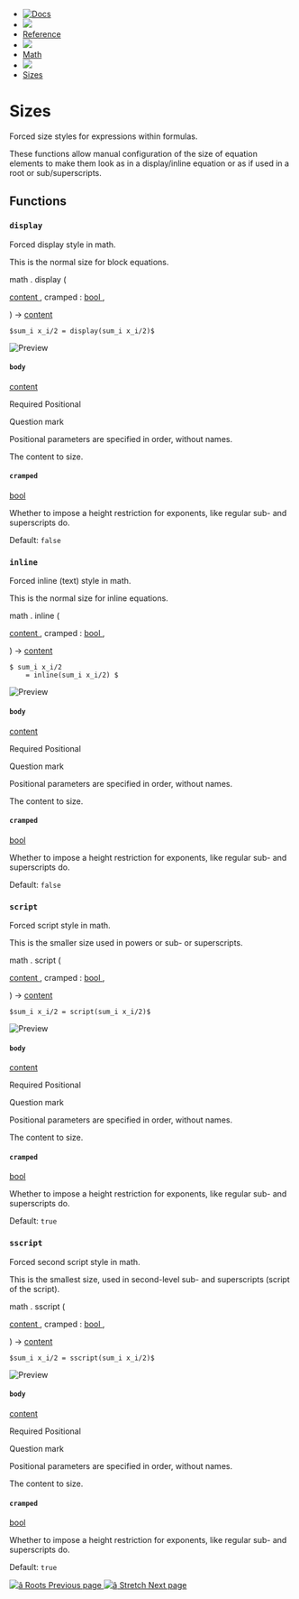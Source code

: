   * [ ![Docs](/assets/icons/16-docs-dark.svg) ](/docs)
  * ![](/assets/icons/16-arrow-right.svg)
  * [ Reference ](/docs/reference/)
  * ![](/assets/icons/16-arrow-right.svg)
  * [ Math ](/docs/reference/math/)
  * ![](/assets/icons/16-arrow-right.svg)
  * [ Sizes ](/docs/reference/math/sizes)

#  Sizes

Forced size styles for expressions within formulas.

These functions allow manual configuration of the size of equation elements to
make them look as in a display/inline equation or as if used in a root or
sub/superscripts.

##  Functions

###  ` display `

Forced display style in math.

This is the normal size for block equations.

math  .  display  (

[ content ](/docs/reference/foundations/content/) ,  cramped  :  [ bool
](/docs/reference/foundations/bool/) ,

)  -> [ content ](/docs/reference/foundations/content/)

    
    
    $sum_i x_i/2 = display(sum_i x_i/2)$
    

![Preview](/assets/docs/Kw_xKFEpG79sGcim5bh7SgAAAAAAAAAA.png)

####  ` body `

[ content ](/docs/reference/foundations/content/)

Required  Positional

Question mark

Positional parameters are specified in order, without names.

The content to size.

####  ` cramped `

[ bool ](/docs/reference/foundations/bool/)

Whether to impose a height restriction for exponents, like regular sub- and
superscripts do.

Default: ` false  `

###  ` inline `

Forced inline (text) style in math.

This is the normal size for inline equations.

math  .  inline  (

[ content ](/docs/reference/foundations/content/) ,  cramped  :  [ bool
](/docs/reference/foundations/bool/) ,

)  -> [ content ](/docs/reference/foundations/content/)

    
    
    $ sum_i x_i/2
        = inline(sum_i x_i/2) $
    

![Preview](/assets/docs/yhhyiAgPa8_SZLz7nNtNqAAAAAAAAAAA.png)

####  ` body `

[ content ](/docs/reference/foundations/content/)

Required  Positional

Question mark

Positional parameters are specified in order, without names.

The content to size.

####  ` cramped `

[ bool ](/docs/reference/foundations/bool/)

Whether to impose a height restriction for exponents, like regular sub- and
superscripts do.

Default: ` false  `

###  ` script `

Forced script style in math.

This is the smaller size used in powers or sub- or superscripts.

math  .  script  (

[ content ](/docs/reference/foundations/content/) ,  cramped  :  [ bool
](/docs/reference/foundations/bool/) ,

)  -> [ content ](/docs/reference/foundations/content/)

    
    
    $sum_i x_i/2 = script(sum_i x_i/2)$
    

![Preview](/assets/docs/UAO0CCEy42RrRJk6xg_ljgAAAAAAAAAA.png)

####  ` body `

[ content ](/docs/reference/foundations/content/)

Required  Positional

Question mark

Positional parameters are specified in order, without names.

The content to size.

####  ` cramped `

[ bool ](/docs/reference/foundations/bool/)

Whether to impose a height restriction for exponents, like regular sub- and
superscripts do.

Default: ` true  `

###  ` sscript `

Forced second script style in math.

This is the smallest size, used in second-level sub- and superscripts (script
of the script).

math  .  sscript  (

[ content ](/docs/reference/foundations/content/) ,  cramped  :  [ bool
](/docs/reference/foundations/bool/) ,

)  -> [ content ](/docs/reference/foundations/content/)

    
    
    $sum_i x_i/2 = sscript(sum_i x_i/2)$
    

![Preview](/assets/docs/EpmDoJiJrfbN7kA0Km7ujwAAAAAAAAAA.png)

####  ` body `

[ content ](/docs/reference/foundations/content/)

Required  Positional

Question mark

Positional parameters are specified in order, without names.

The content to size.

####  ` cramped `

[ bool ](/docs/reference/foundations/bool/)

Whether to impose a height restriction for exponents, like regular sub- and
superscripts do.

Default: ` true  `

[ ![â](/assets/icons/16-arrow-right.svg) Roots  Previous page
](/docs/reference/math/roots/) [ ![â](/assets/icons/16-arrow-right.svg)
Stretch  Next page  ](/docs/reference/math/stretch/)

